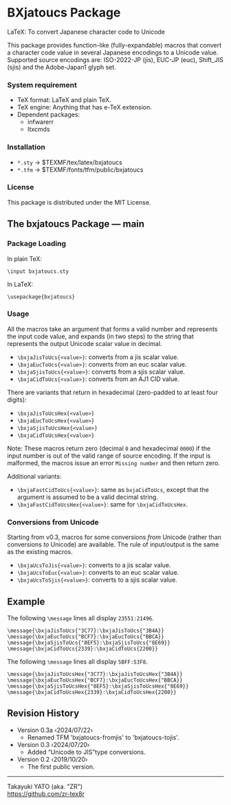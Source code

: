 BXjatoucs Package
=================

LaTeX: To convert Japanese character code to Unicode

This package provides function-like (fully-expandable) macros that
convert a character code value in several Japanese encodings to
a Unicode value. Supported source encodings are: ISO-2022-JP (jis),
EUC-JP (euc), Shift_JIS (sjis) and the Adobe-Japan1 glyph set.

### System requirement

  * TeX format: LaTeX and plain TeX.
  * TeX engine: Anything that has e-TeX extension.
  * Dependent packages:
      - infwarerr
      - ltxcmds

### Installation

  - `*.sty` → $TEXMF/tex/latex/bxjatoucs
  - `*.tfm` → $TEXMF/fonts/tfm/public/bxjatoucs

### License

This package is distributed under the MIT License.


The bxjatoucs Package ― main
-----------------------------

### Package Loading

In plain TeX:

    \input bxjatoucs.sty

In LaTeX:

    \usepackage{bxjatoucs}

### Usage

All the macros take an argument that forms a valid number and represents
the input code value, and expands (in two steps) to the string that
represents the output Unicode scalar value in decimal.

  - `\bxjaJisToUcs{<value>}`: converts from a jis scalar value.
  - `\bxjaEucToUcs{<value>}`: converts from an euc scalar value.
  - `\bxjaSjisToUcs{<value>}`: converts from a sjis scalar value.
  - `\bxjaCidToUcs{<value>}`: converts from an AJ1 CID value.

There are variants that return in hexadecimal (zero-padded to at least
four digits):

  - `\bxjaJisToUcsHex{<value>}`
  - `\bxjaEucToUcsHex{<value>}`
  - `\bxjaSjisToUcsHex{<value>}`
  - `\bxjaCidToUcsHex{<value>}`

Note: These macros return zero (decimal `0` and hexadecimal `0000`)
if the input number is out of the valid range of source encoding.
If the input is malformed, the macros issue an error `Missing number`
and then return zero.

Additional variants:

  - `\bxjaFastCidToUcs{<value>}`: same as `bxjaCidToUcs`, except that
    the argument is assumed to be a valid decimal string.
  - `\bxjaFastCidToUcsHex{<value>}`: same for `\bxjaCidToUcsHex`.

### Conversions from Unicode

Starting from v0.3, macros for some conversions *from* Unicode (rather
than conversions *to* Unicode) are available. The rule of input/output
is the same as the existing macros.

  - `\bxjaUcsToJis{<value>}`: converts to a jis scalar value.
  - `\bxjaUcsToEuc{<value>}`: converts to an euc scalar value.
  - `\bxjaUcsToSjis{<value>}`: converts to a sjis scalar value.

## Example

The following `\message` lines all display `23551:21496`.

    \message{\bxjaJisToUcs{"3C77}:\bxjaJisToUcs{"3B4A}}
    \message{\bxjaEucToUcs{"BCF7}:\bxjaEucToUcs{"BBCA}}
    \message{\bxjaSjisToUcs{"8EF5}:\bxjaSjisToUcs{"8E69}}
    \message{\bxjaCidToUcs{2339}:\bxjaCidToUcs{2200}}

The following `\message` lines all display `5BFF:53F8`.

    \message{\bxjaJisToUcsHex{"3C77}:\bxjaJisToUcsHex{"3B4A}}
    \message{\bxjaEucToUcsHex{"BCF7}:\bxjaEucToUcsHex{"BBCA}}
    \message{\bxjaSjisToUcsHex{"8EF5}:\bxjaSjisToUcsHex{"8E69}}
    \message{\bxjaCidToUcsHex{2339}:\bxjaCidToUcsHex{2200}}


Revision History
----------------

  * Version 0.3a ‹2024/07/22›
      - Renamed TFM 'bxjatoucs-fromjis' to 'bxjatoucs-tojis'.
  * Version 0.3  ‹2024/07/20›
      - Added “Unicode to JIS”type conversions.
  * Version 0.2  ‹2019/10/20›
      - The first public version.

--------------------
Takayuki YATO (aka. "ZR")  
https://github.com/zr-tex8r
